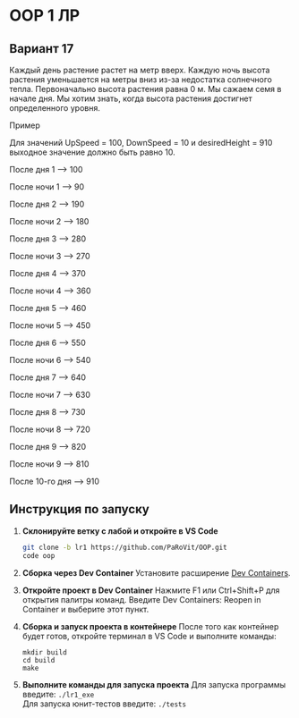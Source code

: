 # OOP 1 ЛР

## Вариант 17
Каждый день растение растет на метр вверх. Каждую ночь высота растения уменьшается на 
метры вниз из-за недостатка солнечного тепла. Первоначально высота растения равна 0 м. Мы 
сажаем семя в начале дня. Мы хотим знать, когда высота растения достигнет определенного 
уровня.

Пример

Для значений UpSpeed = 100, DownSpeed = 10 и desiredHeight = 910 выходное значение должно 
быть равно 10.

После дня 1 --> 100

После ночи 1 --> 90

После дня 2 --> 190

После ночи 2 --> 180

После дня 3 --> 280

После ночи 3 --> 270

После дня 4 --> 370

После ночи 4 --> 360

После дня 5 --> 460

После ночи 5 --> 450

После дня 6 --> 550

После ночи 6 --> 540

После дня 7 --> 640

После ночи 7 --> 630

После дня 8 --> 730

После ночи 8 --> 720

После дня 9 --> 820

После ночи 9 --> 810

После 10-го дня --> 910 

## Инструкция по запуску
1. **Склонируйте ветку с лабой и откройте в VS Code**
    ```bash
   git clone -b lr1 https://github.com/PaRoVit/OOP.git
   code oop
    ```
2. **Сборка через Dev Container**
    Установите расширение [Dev Containers](vscode:extension/ms-vscode-remote.remote-containers).
    
3. **Откройте проект в Dev Container**
    Нажмите F1 или Ctrl+Shift+P для открытия палитры команд.
    Введите Dev Containers: Reopen in Container и выберите этот пункт.

4. **Сборка и запуск проекта в контейнере**
    После того как контейнер будет готов, откройте терминал в VS Code и выполните команды:
    ```
    mkdir build
    cd build
    make
    ```
5. **Выполните команды для запуска проекта**
    Для запуска программы введите:
        ```
        ./lr1_exe
        ```\
    Для запуска юнит-тестов введите:
        ```
        ./tests
        ```
